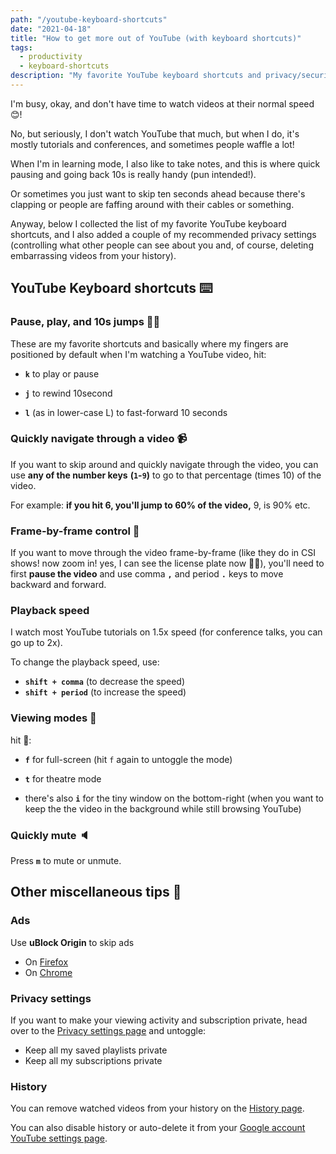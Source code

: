 ```yaml
---
path: "/youtube-keyboard-shortcuts"
date: "2021-04-18"
title: "How to get more out of YouTube (with keyboard shortcuts)"
tags:
  - productivity
  - keyboard-shortcuts
description: "My favorite YouTube keyboard shortcuts and privacy/security settings. 🤓"
---
```


I'm busy, okay, and don't have time to watch videos at their normal speed 😊!

No, but seriously, I don't watch YouTube that much, but when I do, it's mostly tutorials and conferences, and sometimes people waffle a lot!

When I'm in learning mode, I also like to take notes, and this is where quick pausing and going back 10s is really handy (pun intended!).

Or sometimes you just want to skip ten seconds ahead because there's clapping or people are faffing around with their cables or something.

Anyway, below I collected the list of my favorite YouTube keyboard shortcuts, and I also added a couple of my recommended privacy settings (controlling what other people can see about you and, of course, deleting embarrassing videos from your history).

## YouTube Keyboard shortcuts ⌨️

### Pause, play, and 10s jumps 🏃‍♀️

These are my favorite shortcuts and basically where my fingers are positioned by default when I'm watching a YouTube video, hit:

- **`k`** to play or pause

- **`j`** to rewind 10second

- **`l`** (as in lower-case L) to fast-forward 10 seconds

### Quickly navigate through a video 📹

If you want to skip around and quickly navigate through the video, you can use **any of the number keys** **(`1`-`9`)** to go to that percentage (times 10) of the video.

For example: **if you hit 6, you'll jump to 60% of the video,** 9, is 90% etc.

### Frame-by-frame control 🔬

If you want to move through the video frame-by-frame (like they do in CSI shows! now zoom in! yes, I can see the license plate now 🤷‍♀️), you'll need to first **pause the video** and use comma **`,`** and period **`.`**  keys to move backward and forward.

### Playback speed

I watch most YouTube tutorials on 1.5x speed (for conference talks, you can go up to 2x).

To change the playback speed, use:

- **`shift + comma`** (to decrease the speed)
- **`shift + period`** (to increase the speed)

### Viewing modes 🍿

hit 🥊:

- **`f`** for full-screen (hit `f` again to untoggle the mode)

- **`t`** for theatre mode
- there's also **`i`** for the tiny window on the bottom-right (when you want to keep the the video in the background while still browsing YouTube)

### Quickly mute 🔈

Press **`m`** to mute or unmute.

## Other miscellaneous tips 🤔

### Ads

Use **uBlock Origin** to skip ads

- On [Firefox](https://addons.mozilla.org/en-US/firefox/addon/ublock-origin/)
- On [Chrome](https://chrome.google.com/webstore/detail/ublock-origin/cjpalhdlnbpafiamejdnhcphjbkeiagm)

### Privacy settings

If you want to make your viewing activity and subscription private, head over to the [Privacy settings page](https://www.youtube.com/account_privacy) and untoggle:

- Keep all my saved playlists private
- Keep all my subscriptions private

### History

You can remove watched videos from your history on the [History page](https://www.youtube.com/feed/history).

You can also disable history or auto-delete it from your [Google account YouTube settings page](https://myactivity.google.com/activitycontrols/youtube).
